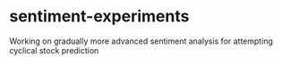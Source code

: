 # sentiment-experiments
Working on gradually more advanced sentiment analysis for attempting cyclical stock prediction
